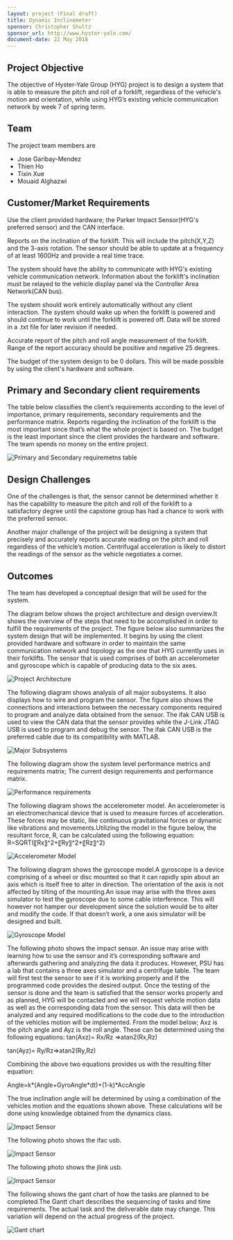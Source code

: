 ```yaml
---
layout: project (Final draft)
title: Dynamic Inclinometer
sponsor: Christopher Shultz
sponsor_url: http://www.hyster-yale.com/
document-date: 22 May 2018
---
```


## Project Objective

The objective of Hyster-Yale Group (HYG) project is to design a system that is able to measure the pitch and roll of a forklift, regardless of the vehicle's motion and orientation, while using HYG’s existing vehicle communication network by week 7 of spring term.

## Team

The project team members are

* Jose Garibay-Mendez
* Thien Ho
* Tixin Xue
* Mouaid Alghazwi

## Customer/Market Requirements

Use the client provided hardware; the Parker Impact Sensor(HYG's preferred sensor) and the CAN interface.

Reports on the inclination of the forklift. This will include the pitch(X,Y,Z) and the 3-axis rotation. The sensor should be able to update at a frequency of at least 1600Hz and provide a real time trace.

The system should have the ability to communicate with HYG's existing vehicle communication network. Information about the forklift's inclination must be relayed to the vehicle display panel via the Controller Area Network(CAN bus).

The system should work entirely automatically without any client interaction. The system should wake up when the forklift is powered and should continue to work until the forklift is powered off. Data will be stored in a .txt file for later revision if needed.

Accurate report of the pitch and roll angle measurement of the forklift. Range of the report accuracy should be positive and negative 25 degrees.

The budget of the system design to be 0 dollars. This will be made possible by using the client's hardware and software.

## Primary and Secondary client requirements

The table below classifies the client’s requirements according to the level of importance, primary requirements, secondary requirements and the performance matrix. Reports regarding the inclination of the forklift is the most important since that’s what the whole project is based on. The budget is the least important since the client provides the hardware and software. The team spends no money on the entire project.

![Primary and Secondary requiremetns table](https://github.com/alghazwi/Final-draft/blob/master/images/requirements.PNG)

## Design Challenges

One of the challenges is that, the sensor cannot be determined whether it has the capability to measure the pitch and roll of the forklift to a satisfactory degree until the capstone group has had a chance to work with the preferred sensor.

Another major challenge of the project will be designing a system that precisely and accurately reports accurate reading on the pitch and roll regardless of the vehicle’s motion. Centrifugal acceleration is likely to distort the readings of the sensor as the vehicle negotiates a corner.

## Outcomes

The team has developed a conceptual design that will be used for the system.

The diagram below shows the project architecture and design overview.It shows the overview of the steps that need to be accomplished in order to fulfill the requirements of the project. The figure below also summarizes the system design that will be implemented. It begins by using the client provided hardware and software in order to maintain the same communication network and topology as the one that HYG currently uses in their forklifts. The sensor that is used comprises of both an accelerometer and gyroscope which is capable of producing data to the six axes.

![Project Architecture](https://github.com/alghazwi/Dynamic-inclinometer/blob/master/Dynamic/images/project_overview.png)

The following diagram shows analysis of all major subsystems. It also displays how to wire and program the sensor. The figure also shows the connections and interactions between the necessary components required to program and analyze data obtained from the sensor. The ifak CAN USB is used to view the CAN data that the sensor provides while the J-Link JTAG USB is used to program and debug the sensor. The ifak CAN USB is the preferred cable due to its compatibility with MATLAB. 

![Major Subsystems](https://github.com/alghazwi/Dynamic-inclinometer/blob/master/Dynamic/images/analysis_subsystems.png)

The following diagram show the system level performance metrics and requirements matrix; The current design requirements and performance matrix.

![Performance requirements](https://github.com/alghazwi/Final-draft/blob/master/images/System%20level%20performance%20metrics%20and%20requirements%20matrix.png?raw=true)

The following diagram shows the accelerometer model. An accelerometer is an electromechanical device that is used to measure forces of acceleration. These forces may be static, like continuous gravitational forces or dynamic like vibrations and movements.Utilizing the model in the figure below, the resultant force, R, can be calculated using the following equation:
R=SQRT(〖Rx〗^2+〖Ry〗^2+〖Rz〗^2)


![Accelerometer Model](https://github.com/alghazwi/Dynamic-inclinometer/blob/master/Dynamic/images/accelerometer_model.png)

The following diagram shows the gyroscope model.A gyroscope is a device comprising of a wheel or disc mounted so that it can rapidly spin about an axis which is itself free to alter in direction. The orientation of the axis is not affected by tilting of the mounting.An issue may arise with the three axes simulator to test the gyroscope due to some cable interference. This will however not hamper our development since the solution would be to alter and modify the code. If that doesn’t work, a one axis simulator will be designed and built. 

![Gyroscope Model](https://github.com/alghazwi/Dynamic-inclinometer/blob/master/Dynamic/images/gyroscope_model.png)

The following photo shows the impact sensor. An issue may arise with learning how to use the sensor and it’s corresponding software and afterwards gathering and analyzing the data it produces. However, PSU has a lab that contains a three axes simulator and a centrifuge table. The team will first test the sensor to see if it is working properly and if the programmed code provides the desired output. Once the testing of the sensor is done and the team is satisfied that the sensor works properly and as planned, HYG will be contacted and we will request vehicle motion data as well as the corresponding data from the sensor. This data will then be analyzed and any required modifications to the code due to the introduction of the vehicles motion will be implemented. 
From the model below; Axz is the pitch angle and Ayz is the roll angle. These can be determined using the following equations:
tan⁡(Axz)=  Rx/Rz  =>atan⁡2(Rx,Rz)

tan⁡(Ayz)=  Ry/Rz=>atan2(Ry,Rz)

Combining the above two equations provides us with the resulting filter equation:

Angle=k*(Angle+GyroAngle*dt)+(1-k)*AccAngle

The true inclination angle will be determined by using a combination of the vehicles motion and the equations shown above. These calculations will be done using knowledge obtained from the dynamics class.

![Impact Sensor](https://github.com/alghazwi/Dynamic-inclinometer/blob/master/Dynamic/images/impact_sensor.png)

The following photo shows the ifac usb.

![Impact Sensor](https://github.com/alghazwi/Dynamic-inclinometer/blob/master/Dynamic/images/ifak_usb.png)

The following photo shows the jlink usb.

![Impact Sensor](https://github.com/alghazwi/Dynamic-inclinometer/blob/master/Dynamic/images/jlink_usb.png)

The following shows the gant chart of how the tasks are planned to be completed.The Gantt chart describes the sequencing of tasks and time requirements. The actual task and the deliverable date may change. This variation will depend on the actual progress of the project.

![Gant chart](https://github.com/alghazwi/Final-draft/blob/d9f077a85337609a972ed507df7d9adbf71ab605/images/Gant%20chart.png)

